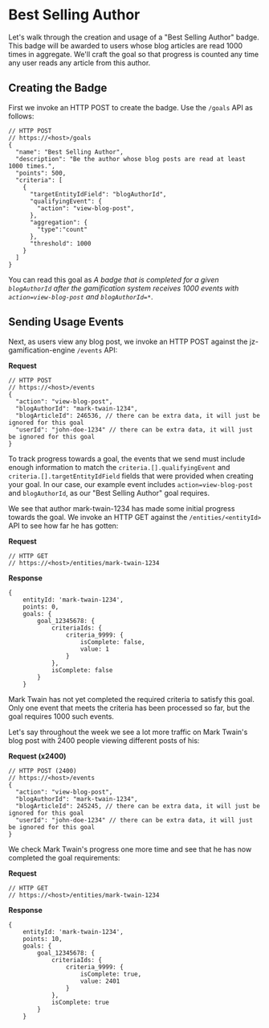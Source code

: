 
# Best Selling Author 
Let's walk through the creation and usage of a "Best Selling Author" badge. This badge will be awarded to users whose blog articles are read 1000 times in aggregate. We'll craft the goal so that progress is counted any time any user reads any article from this author.

## Creating the Badge
First we invoke an HTTP POST to create the badge. Use the `/goals` API as follows:

```
// HTTP POST 
// https://<host>/goals
{
  "name": "Best Selling Author",
  "description": "Be the author whose blog posts are read at least 1000 times.",
  "points": 500,
  "criteria": [
    {
      "targetEntityIdField": "blogAuthorId", 
      "qualifyingEvent": {
        "action": "view-blog-post",
      },
      "aggregation": {
      	"type":"count"
      },
      "threshold": 1000
    }
  ]
}
```

You can read this goal as *A badge that is completed for a given `blogAuthorId` after the gamification system receives 1000 events with `action=view-blog-post` and `blogAuthorId=*`*.

## Sending Usage Events
Next, as users view any blog post, we invoke an HTTP POST against the jz-gamification-engine `/events` API:

**Request**
```
// HTTP POST 
// https://<host>/events
{
  "action": "view-blog-post",
  "blogAuthorId": "mark-twain-1234",
  "blogArticleId": 246536, // there can be extra data, it will just be ignored for this goal
  "userId": "john-doe-1234" // there can be extra data, it will just be ignored for this goal
}
```

To track progress towards a goal, the events that we send must include enough information to match the `criteria.[].qualifyingEvent` and `criteria.[].targetEntityIdField` fields that were provided when creating your goal. In our case, our example event includes `action=view-blog-post` and `blogAuthorId`, as our "Best Selling Author" goal requires. 

We see that author mark-twain-1234 has made some initial progress towards the goal. We invoke an HTTP GET against the `/entities/<entityId>` API to see how far he has gotten:

**Request**
```
// HTTP GET 
// https://<host>/entities/mark-twain-1234
```

**Response**
```
{
    entityId: 'mark-twain-1234',
    points: 0,
    goals: {
        goal_12345678: {
            criteriaIds: {
                criteria_9999: {
                    isComplete: false,
                    value: 1
                }
            },
            isComplete: false
        }
    }
```

Mark Twain has not yet completed the required criteria to satisfy this goal. Only one event that meets the criteria has been processed so far, but the goal requires 1000 such events. 

Let's say throughout the week we see a lot more traffic on Mark Twain's blog post with 2400 people viewing different posts of his:

**Request (x2400)**
```
// HTTP POST (2400)
// https://<host>/events
{
  "action": "view-blog-post",
  "blogAuthorId": "mark-twain-1234",
  "blogArticleId": 245245, // there can be extra data, it will just be ignored for this goal
  "userId": "john-doe-1234" // there can be extra data, it will just be ignored for this goal
}
```

We check Mark Twain's progress one more time and see that he has now completed the goal requirements:

**Request**
```
// HTTP GET 
// https://<host>/entities/mark-twain-1234
```

**Response**
```
{
    entityId: 'mark-twain-1234',
    points: 10,
    goals: {
        goal_12345678: {
            criteriaIds: {
                criteria_9999: {
                    isComplete: true,
                    value: 2401
                }
            },
            isComplete: true
        }
    }
```